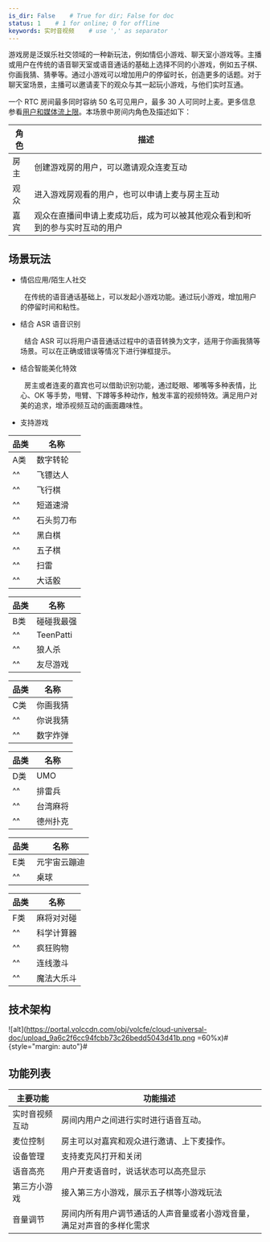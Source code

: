 ```yaml
---
is_dir: False    # True for dir; False for doc
status: 1    # 1 for online; 0 for offline
keywords: 实时音视频    # use ',' as separator
---
```


游戏房是泛娱乐社交领域的一种新玩法，例如情侣小游戏、聊天室小游戏等。主播或用户在传统的语音聊天室或语音通话的基础上选择不同的小游戏，例如五子棋、你画我猜、猜拳等。通过小游戏可以增加用户的停留时长，创造更多的话题。对于聊天室场景，主播可以邀请麦下的观众与其一起玩小游戏，与他们实时互通。

一个 RTC 房间最多同时容纳 50 名可见用户，最多 30 人可同时上麦。更多信息参看[用户和媒体流上限](https://www.volcengine.com/docs/6348/257549)。本场景中房间内角色及描述如下：

| 角色 | 描述 |
| --- | --- |
| 房主 | 创建游戏房的用户，可以邀请观众连麦互动 |
| 观众 | 进入游戏房观看的用户，也可以申请上麦与房主互动 |
| 嘉宾 | 观众在直播间申请上麦成功后，成为可以被其他观众看到和听到的参与实时互动的用户 |

## 场景玩法

- 情侣应用/陌生人社交
	
	  在传统的语音通话基础上，可以发起小游戏功能。通过玩小游戏，增加用户的停留时间和粘性。
	

- 结合 ASR 语音识别
	
	  结合 ASR 可以将用户语音通话过程中的语音转换为文字，适用于你画我猜等场景。可以在正确或错误等情况下进行弹框提示。
	

- 结合智能美化特效
	
	  房主或者连麦的嘉宾也可以借助识别功能，通过眨眼、嘟嘴等多种表情，比心、OK 等手势，甩臂、下蹲等多种动作，触发丰富的视频特效。满足用户对美的追求，增添视频互动的画面趣味性。

- 支持游戏	

| 品类 | 名称 |
| --- | --- | 
| A类 | 数字转轮 | 
| ^^ | 飞镖达人 | 
| ^^ | 飞行棋 | 
| ^^ | 短道速滑 | 
| ^^ | 石头剪刀布 | 
| ^^ | 黑白棋 | 
| ^^ | 五子棋 | 
| ^^ | 扫雷 | 
| ^^ | 大话骰 | 

| 品类 | 名称 |
| ---| --- | 
| B类 | 碰碰我最强 | 
| ^^ | TeenPatti | 
| ^^ | 狼人杀 | 
| ^^ | 友尽游戏 | 

| 品类 | 名称 | 
| --- | ---| 
| C类 | 你画我猜 | 
| ^^ | 你说我猜 | 
| ^^ | 数字炸弹 | 

| 品类 | 名称 | 
| ---| --- | 
| D类 | UMO |
| ^^ | 排雷兵 | 
| ^^ | 台湾麻将 | 
| ^^ | 德州扑克 | 

| 品类 | 名称 | 
| --- | ---| 
| E类 | 元宇宙云蹦迪 |
| ^^ | 桌球 | 

| 品类 | 名称 | 
| --- | --- | 
| F类 | 麻将对对碰 | 
| ^^ | 科学计算器 | 
| ^^ | 疯狂购物 |
| ^^ | 连线激斗 | 
| ^^ | 魔法大乐斗 | 

## 技术架构

![alt](https://portal.volccdn.com/obj/volcfe/cloud-universal-doc/upload_9a6c2f6cc94fcbb73c26bedd5043d41b.png =60%x)#{style="margin: auto"}#
## 功能列表

| **主要功能** | **功能描述** |
| --- | --- |
| 实时音视频互动 | 房间内用户之间进行实时进行语音互动。 |
| 麦位控制 | 房主可以对嘉宾和观众进行邀请、上下麦操作。 |
| 设备管理 | 支持麦克风打开和关闭 |
| 语音高亮 | 用户开麦语音时，说话状态可以高亮显示 |
| 第三方小游戏 | 接入第三方小游戏，展示五子棋等小游戏玩法 |
| 音量调节 | 房间内所有用户调节通话的人声音量或者小游戏音量，满足对声音的多样化需求 |
